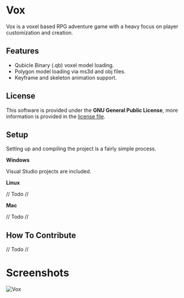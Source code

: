 # Vox
Vox is a voxel based RPG adventure game with a heavy focus on player customization and creation.

## Features
* Qubicle Binary (.qb) voxel model loading.
* Polygon model loading via ms3d and obj files.
* Keyframe and skeleton animation support.

## License
This software is provided under the **GNU General Public License**, more information is provided in the [license file](https://github.com/AlwaysGeeky/Vox/blob/master/LICENSE.md).

## Setup
Setting up and compiling the project is a fairly simple process.

**Windows**

Visual Studio projects are included.

**Linux**

// Todo //

**Mac**

// Todo //

## How To Contribute
// Todo //

# Screenshots
![Vox](http://i.imgur.com/LOdGV0A.png)
